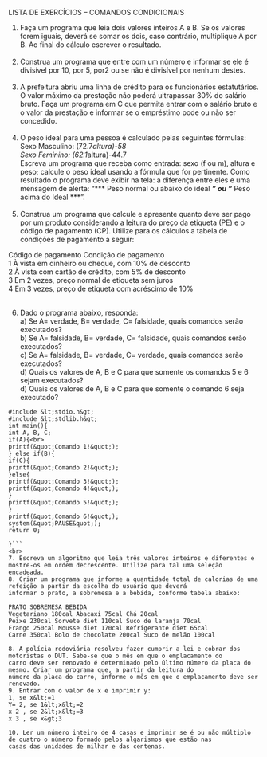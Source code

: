 LISTA DE EXERCÍCIOS – COMANDOS CONDICIONAIS<br>

1. Faça um programa que leia dois valores inteiros A e B. Se os valores forem iguais, deverá se somar os dois, caso contrário,
multiplique A por B. Ao final do cálculo escrever o resultado.<br><br>
2. Construa um programa que entre com um número e informar se ele é divisível por 10, por 5, por2 ou se não é divisível por
nenhum destes.<br><br>
3. A prefeitura abriu uma linha de crédito para os funcionários estatutários. O valor máximo da prestação não poderá ultrapassar
30% do salário bruto. Faça um programa em C que permita entrar com o salário bruto e o valor da prestação e informar se o
empréstimo pode ou não ser concedido.<br><br>
4. O peso ideal para uma pessoa é calculado pelas seguintes fórmulas:<br>
Sexo Masculino: (72.7*altura)-58<br>
Sexo Feminino: (62.1*altura)-44.7<br>
Escreva um programa que receba como entrada: sexo (f ou m), altura e peso; calcule o peso ideal usando a fórmula que for
pertinente. Como resultado o programa deve exibir na tela: a diferença entre eles e uma mensagem de alerta:
“*** Peso normal ou abaixo do ideal ***” ou “*** Peso acima do Ideal ***”.<br><br>
5. Construa um programa que calcule e apresente quanto deve ser pago por um produto considerando a leitura do preço da
etiqueta (PE) e o código de pagamento (CP). Utilize para os cálculos a tabela de condições de pagamento a seguir:<br>

Código de pagamento Condição de pagamento<br>
1 À vista em dinheiro ou cheque, com 10% de desconto<br>
2 À vista com cartão de crédito, com 5% de desconto<br>
3 Em 2 vezes, preço normal de etiqueta sem juros<br>
4 Em 3 vezes, preço de etiqueta com acréscimo de 10%<br><br>

6. Dado o programa abaixo, responda:<br>
a) Se A= verdade, B= verdade, C= falsidade, quais comandos serão executados?<br>
b) Se A= falsidade, B= verdade, C= falsidade, quais comandos serão executados?<br>
c) Se A= falsidade, B= verdade, C= verdade, quais comandos serão executados?<br>
d) Quais os valores de A, B e C para que somente os comandos 5 e 6 sejam executados?<br>
d) Quais os valores de A, B e C para que somente o comando 6 seja executado?<br>

```
#include &lt;stdio.h&gt;
#include &lt;stdlib.h&gt;
int main(){
int A, B, C;
if(A){<br>
printf(&quot;Comando 1!&quot;);
} else if(B){
if(C){
printf(&quot;Comando 2!&quot;);
}else{
printf(&quot;Comando 3!&quot;);
printf(&quot;Comando 4!&quot;);
}
printf(&quot;Comando 5!&quot;);
}
printf(&quot;Comando 6!&quot;);
system(&quot;PAUSE&quot;);
return 0;

}```
<br>
7. Escreva um algoritmo que leia três valores inteiros e diferentes e mostre-os em ordem decrescente. Utilize para tal uma seleção
encadeada.
8. Criar um programa que informe a quantidade total de calorias de uma refeição a partir da escolha do usuário que deverá
informar o prato, a sobremesa e a bebida, conforme tabela abaixo:

PRATO SOBREMESA BEBIDA
Vegetariano 180cal Abacaxi 75cal Chá 20cal
Peixe 230cal Sorvete diet 110cal Suco de laranja 70cal
Frango 250cal Mousse diet 170cal Refrigerante diet 65cal
Carne 350cal Bolo de chocolate 200cal Suco de melão 100cal

8. A polícia rodoviária resolveu fazer cumprir a lei e cobrar dos motoristas o DUT. Sabe-se que o mês em que o emplacamento do
carro deve ser renovado é determinado pelo último número da placa do mesmo. Criar um programa que, a partir da leitura do
número da placa do carro, informe o mês em que o emplacamento deve ser renovado.
9. Entrar com o valor de x e imprimir y:
1, se x&lt;=1
Y= 2, se 1&lt;x&lt;=2
x 2 , se 2&lt;x&lt;=3
x 3 , se x&gt;3

10. Ler um número inteiro de 4 casas e imprimir se é ou não múltiplo de quatro o número formado pelos algarismos que estão nas
casas das unidades de milhar e das centenas.